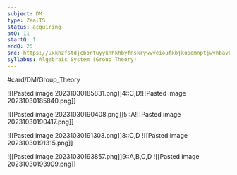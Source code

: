 ```yaml
---
subject: DM
type: ZealTS
status: acquiring
atQ: 11
startQ: 1
endQ: 25
src: https://uxkhzfstdjcborfuyyknhkhbyfnskrywvveioufkbjkupomnptjwvhbavkysuhi.vercel.app/solution.html?testId=622c73577342fb74544c4c68&test_id=30
syllabus: Algebraic System (Group Theory)
---
```

#card/DM/Group_Theory 

![[Pasted image 20231030185831.png]]4::C,D![[Pasted image 20231030185840.png]]


![[Pasted image 20231030190408.png]]5::A![[Pasted image 20231030190417.png]]

![[Pasted image 20231030191303.png]]8::C,D ![[Pasted image 20231030191315.png]]

![[Pasted image 20231030193857.png]]9::A,B,C,D ![[Pasted image 20231030193909.png]]

